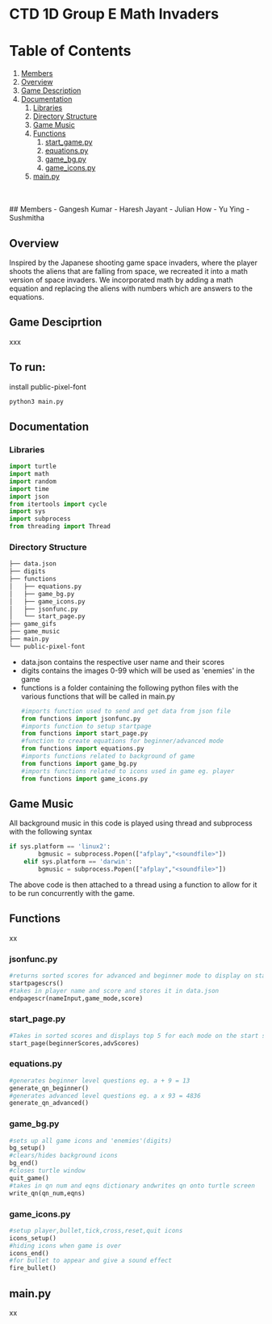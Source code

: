 # CTD 1D Group E Math Invaders
# Table of Contents
1. [Members](#members)
2. [Overview](#overview)
3. [Game Description](#overview)
4. [Documentation](#documentation)
    1. [Libraries](#libraries)
    2. [Directory Structure](#directory-structure)
    3. [Game Music](#game-music)
    4. [Functions](#functions)
        1. [start_game.py](#start_pagepy)
        2. [equations.py](#equationspy)
        3. [game_bg.py](#game_bgpy)
        4. [game_icons.py](#game_iconspy)
    5. [main.py](#mainpy)
<br/>
<br/>
## Members
- Gangesh Kumar
- Haresh Jayant 
- Julian How
- Yu Ying
- Sushmitha

## Overview

Inspired by the Japanese shooting game space invaders, where the player shoots the aliens that are falling from space, we recreated it into a math version of space invaders. We incorporated math by adding a math equation and replacing the aliens with numbers which are answers to the equations. 

## Game Desciprtion
xxx

## To run:
install public-pixel-font

```bash
python3 main.py
```

## Documentation

### Libraries
```python
import turtle
import math
import random
import time
import json
from itertools import cycle
import sys 
import subprocess
from threading import Thread
```
### Directory Structure
```bash
├── data.json
├── digits
├── functions
│   ├── equations.py
│   ├── game_bg.py
│   ├── game_icons.py
│   ├── jsonfunc.py
│   └── start_page.py
├── game_gifs
├── game_music
├── main.py
└── public-pixel-font
```
* data.json contains the respective user name and their scores
* digits contains the images 0-99 which will be used as 'enemies' in the game 
* functions is a folder containing the following python files with the various functions that will be called in main.py
    ```python
    #imports function used to send and get data from json file
    from functions import jsonfunc.py
    #imports function to setup startpage
    from functions import start_page.py
    #function to create equations for beginner/advanced mode
    from functions import equations.py
    #imports functions related to background of game
    from functions import game_bg.py
    #imports functions related to icons used in game eg. player
    from functions import game_icons.py

## Game Music
All background music in this code is played using thread and subprocess with the following syntax
```python
if sys.platform == 'linux2': 
        bgmusic = subprocess.Popen(["afplay","<soundfile>"])
    elif sys.platform == 'darwin': 
        bgmusic = subprocess.Popen(["afplay","<soundfile>"])
```
The above code is then attached to a thread using a function to allow for it to be run concurrently with the game.
## Functions
xx
<br/>
### jsonfunc.py
```python
#returns sorted scores for advanced and beginner mode to display on startpage
startpagescrs()
#takes in player name and score and stores it in data.json
endpagescr(nameInput,game_mode,score)
```



### start_page.py
```python
#Takes in sorted scores and displays top 5 for each mode on the start screen of game followed by respective icons. together with start page background and icons as turtle objects. Background music for start screen is played here
start_page(beginnerScores,advScores)
```

### equations.py
```python 
#generates beginner level questions eg. a + 9 = 13
generate_qn_beginner()
#generates advanced level questions eg. a x 93 = 4836
generate_qn_advanced()
```

### game_bg.py
```python
#sets up all game icons and 'enemies'(digits)
bg_setup()
#clears/hides background icons
bg_end()
#closes turtle window
quit_game()
#takes in qn num and eqns dictionary andwrites qn onto turtle screen
write_qn(qn_num,eqns)
```
### game_icons.py
```python
#setup player,bullet,tick,cross,reset,quit icons
icons_setup()
#hiding icons when game is over
icons_end()
#for bullet to appear and give a sound effect
fire_bullet()
```

## main.py
xx

